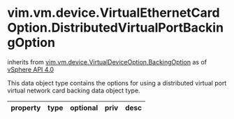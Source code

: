 vim.vm.device.VirtualEthernetCardOption.DistributedVirtualPortBackingOption
===========================================================================
inherits from [vim.vm.device.VirtualDeviceOption.BackingOption](docs/vim.vm.device.VirtualDeviceOption.BackingOption.md)
as of [vSphere API 4.0](vim.version.md#vim.version.version5)


This data object type contains the options for using a distributed    virtual port virtual network card backing data object type.

| property | type | optional | priv | desc |
|:---------|:-----|:---------|:-----|:-----|


